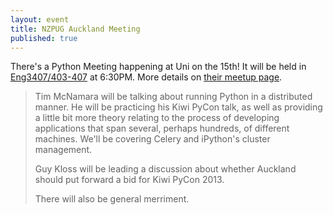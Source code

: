 ```yaml
---
layout: event
title: NZPUG Auckland Meeting
published: true
---
```


There's a Python Meeting happening at Uni on the 15th! It will be held in [Eng3407/403-407][1] at 6:30PM. More details on [their meetup page][2].

> Tim McNamara will be talking about running Python in a distributed manner. He will be practicing his Kiwi PyCon talk, as well as providing a little bit more theory relating to the process of developing applications that span several, perhaps hundreds, of different machines. We'll be covering Celery and iPython's cluster management.
> 
> Guy Kloss will be leading a discussion about whether Auckland should put forward a bid for Kiwi PyCon 2013.
> 
> There will also be general merriment.

[1]: http://maps.google.com/maps?q=School+of+Engineering%2C+University+of+Auckland%2C%2C+Auckland
[2]: http://www.meetup.com/nz-python-user-group/events/71472392/